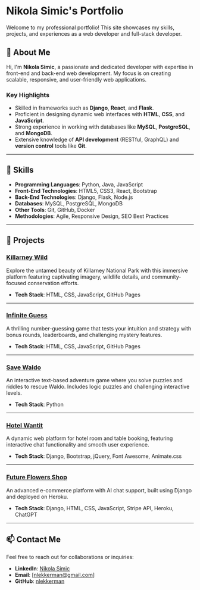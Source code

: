 # Nikola Simic's Portfolio

Welcome to my professional portfolio! This site showcases my skills, projects, and experiences as a web developer and full-stack developer.

## 📖 About Me

Hi, I'm **Nikola Simic**, a passionate and dedicated developer with expertise in front-end and back-end web development. My focus is on creating scalable, responsive, and user-friendly web applications.

### **Key Highlights**
- Skilled in frameworks such as **Django**, **React**, and **Flask**.
- Proficient in designing dynamic web interfaces with **HTML**, **CSS**, and **JavaScript**.
- Strong experience in working with databases like **MySQL**, **PostgreSQL**, and **MongoDB**.
- Extensive knowledge of **API development** (RESTful, GraphQL) and **version control** tools like **Git**.

---

## 🔧 Skills

- **Programming Languages**: Python, Java, JavaScript
- **Front-End Technologies**: HTML5, CSS3, React, Bootstrap
- **Back-End Technologies**: Django, Flask, Node.js
- **Databases**: MySQL, PostgreSQL, MongoDB
- **Other Tools**: Git, GitHub, Docker
- **Methodologies**: Agile, Responsive Design, SEO Best Practices

---

## 📂 Projects

### [Killarney Wild](https://github.com/nlekkerman/killarney-wild)
Explore the untamed beauty of Killarney National Park with this immersive platform featuring captivating imagery, wildlife details, and community-focused conservation efforts.

- **Tech Stack**: HTML, CSS, JavaScript, GitHub Pages

---

### [Infinite Guess](https://github.com/nlekkerman/infinite-guess)
A thrilling number-guessing game that tests your intuition and strategy with bonus rounds, leaderboards, and challenging mystery features.

- **Tech Stack**: HTML, CSS, JavaScript, GitHub Pages

---

### [Save Waldo](https://github.com/nlekkerman/save-waldo)
An interactive text-based adventure game where you solve puzzles and riddles to rescue Waldo. Includes logic puzzles and challenging interactive levels.

- **Tech Stack**: Python

---

### [Hotel Wantit](https://github.com/nlekkerman/hotel-wantit)
A dynamic web platform for hotel room and table booking, featuring interactive chat functionality and smooth user experience.

- **Tech Stack**: Django, Bootstrap, jQuery, Font Awesome, Animate.css

---

### [Future Flowers Shop](https://github.com/nlekkerman/future_flowers_shop)
An advanced e-commerce platform with AI chat support, built using Django and deployed on Heroku.

- **Tech Stack**: Django, HTML, CSS, JavaScript, Stripe API, Heroku, ChatGPT

---

## 📫 Contact Me

Feel free to reach out for collaborations or inquiries:
- **LinkedIn**: [Nikola Simic](https://www.linkedin.com/in/nikola-simic-674862110)
- **Email**: [nlekkerman@gmail.com]
- **GitHub**: [nlekkerman](https://github.com/nlekkerman)
